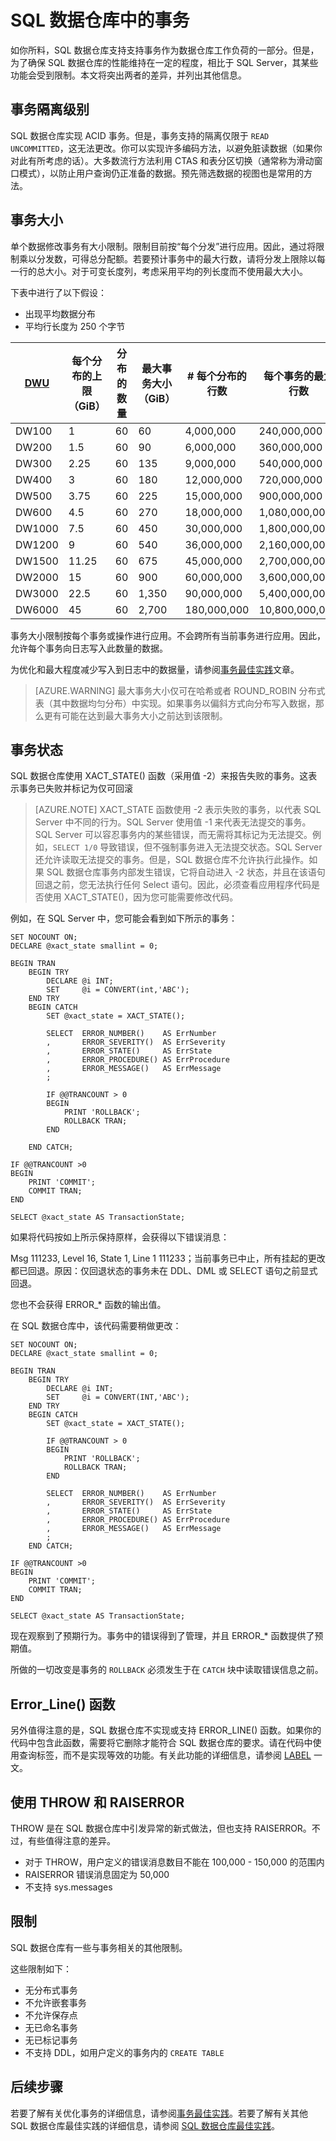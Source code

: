 <properties
   pageTitle="SQL 数据仓库中的事务 | Azure"
   description="有关在开发解决方案时实现 Azure SQL 数据仓库中的事务的技巧。"
   services="sql-data-warehouse"
   documentationCenter="NA"
   authors="jrowlandjones"
   manager="barbkess"
   editor=""/>  


<tags
   ms.service="sql-data-warehouse"
   ms.devlang="NA"
   ms.topic="article"
   ms.tgt_pltfrm="NA"
   ms.workload="data-services"
   ms.date="10/31/2016"
   wacn.date="01/17/2017"
   ms.author="jrj;barbkess;sonyama"/>

# SQL 数据仓库中的事务
如你所料，SQL 数据仓库支持支持事务作为数据仓库工作负荷的一部分。但是，为了确保 SQL 数据仓库的性能维持在一定的程度，相比于 SQL Server，其某些功能会受到限制。本文将突出两者的差异，并列出其他信息。

## 事务隔离级别
SQL 数据仓库实现 ACID 事务。但是，事务支持的隔离仅限于 `READ UNCOMMITTED`，这无法更改。你可以实现许多编码方法，以避免脏读数据（如果你对此有所考虑的话）。大多数流行方法利用 CTAS 和表分区切换（通常称为滑动窗口模式），以防止用户查询仍正准备的数据。预先筛选数据的视图也是常用的方法。

## 事务大小
单个数据修改事务有大小限制。限制目前按“每个分发”进行应用。因此，通过将限制乘以分发数，可得总分配额。若要预计事务中的最大行数，请将分发上限除以每一行的总大小。对于可变长度列，考虑采用平均的列长度而不使用最大大小。

下表中进行了以下假设：

* 出现平均数据分布
* 平均行长度为 250 个字节

| [DWU][DWU] | 每个分布的上限（GiB） | 分布的数量 | 最大事务大小（GiB） | # 每个分布的行数 | 每个事务的最大行数 |
| --- | --- | --- | --- | --- | --- |
| DW100 |1 |60 |60 |4,000,000 |240,000,000 |
| DW200 |1\.5 |60 |90 |6,000,000 |360,000,000 |
| DW300 |2\.25 |60 |135 |9,000,000 |540,000,000 |
| DW400 |3 |60 |180 |12,000,000 |720,000,000 |
| DW500 |3\.75 |60 |225 |15,000,000 |900,000,000 |
| DW600 |4\.5 |60 |270 |18,000,000 |1,080,000,000 |
| DW1000 |7\.5 |60 |450 |30,000,000 |1,800,000,000 |
| DW1200 |9 |60 |540 |36,000,000 |2,160,000,000 |
| DW1500 |11\.25 |60 |675 |45,000,000 |2,700,000,000 |
| DW2000 |15 |60 |900 |60,000,000 |3,600,000,000 |
| DW3000 |22\.5 |60 |1,350 |90,000,000 |5,400,000,000 |
| DW6000 |45 |60 |2,700 |180,000,000 |10,800,000,000 |

事务大小限制按每个事务或操作进行应用。不会跨所有当前事务进行应用。因此，允许每个事务向日志写入此数量的数据。

为优化和最大程度减少写入到日志中的数据量，请参阅[事务最佳实践][Transactions best practices]文章。

> [AZURE.WARNING] 最大事务大小仅可在哈希或者 ROUND\_ROBIN 分布式表（其中数据均匀分布）中实现。如果事务以偏斜方式向分布写入数据，那么更有可能在达到最大事务大小之前达到该限制。
<!--REPLICATED_TABLE-->

## 事务状态
SQL 数据仓库使用 XACT\_STATE() 函数（采用值 -2）来报告失败的事务。这表示事务已失败并标记为仅可回滚

> [AZURE.NOTE] XACT\_STATE 函数使用 -2 表示失败的事务，以代表 SQL Server 中不同的行为。SQL Server 使用值 -1 来代表无法提交的事务。SQL Server 可以容忍事务内的某些错误，而无需将其标记为无法提交。例如，`SELECT 1/0` 导致错误，但不强制事务进入无法提交状态。SQL Server 还允许读取无法提交的事务。但是，SQL 数据仓库不允许执行此操作。如果 SQL 数据仓库事务内部发生错误，它将自动进入 -2 状态，并且在该语句回退之前，您无法执行任何 Select 语句。因此，必须查看应用程序代码是否使用 XACT\_STATE()，因为您可能需要修改代码。

例如，在 SQL Server 中，您可能会看到如下所示的事务：

	SET NOCOUNT ON;
	DECLARE @xact_state smallint = 0;

	BEGIN TRAN
	    BEGIN TRY
	        DECLARE @i INT;
	        SET     @i = CONVERT(int,'ABC');
	    END TRY
	    BEGIN CATCH
        	SET @xact_state = XACT_STATE();
	
	        SELECT  ERROR_NUMBER()    AS ErrNumber
	        ,       ERROR_SEVERITY()  AS ErrSeverity
	        ,       ERROR_STATE()     AS ErrState
	        ,       ERROR_PROCEDURE() AS ErrProcedure
	        ,       ERROR_MESSAGE()   AS ErrMessage
	        ;

	        IF @@TRANCOUNT > 0
	        BEGIN
	            PRINT 'ROLLBACK';
	            ROLLBACK TRAN;
	        END
	
	    END CATCH;
	
	IF @@TRANCOUNT >0
	BEGIN
	    PRINT 'COMMIT';
	    COMMIT TRAN;
	END
	
	SELECT @xact_state AS TransactionState;

如果将代码按如上所示保持原样，会获得以下错误消息：

Msg 111233, Level 16, State 1, Line 1 111233；当前事务已中止，所有挂起的更改都已回退。原因：仅回退状态的事务未在 DDL、DML 或 SELECT 语句之前显式回退。

您也不会获得 ERROR\_* 函数的输出值。

在 SQL 数据仓库中，该代码需要稍做更改：

	SET NOCOUNT ON;
	DECLARE @xact_state smallint = 0;
		
	BEGIN TRAN
	    BEGIN TRY
	        DECLARE @i INT;
        	SET     @i = CONVERT(INT,'ABC');
	    END TRY
	    BEGIN CATCH
	        SET @xact_state = XACT_STATE();
        		
	        IF @@TRANCOUNT > 0
	        BEGIN
	            PRINT 'ROLLBACK';
	            ROLLBACK TRAN;
	        END
	
	        SELECT  ERROR_NUMBER()    AS ErrNumber
	        ,       ERROR_SEVERITY()  AS ErrSeverity
	        ,       ERROR_STATE()     AS ErrState
	        ,       ERROR_PROCEDURE() AS ErrProcedure
	        ,       ERROR_MESSAGE()   AS ErrMessage
	        ;
	    END CATCH;
	
	IF @@TRANCOUNT >0
	BEGIN
	    PRINT 'COMMIT';
	    COMMIT TRAN;
	END
	
	SELECT @xact_state AS TransactionState;

现在观察到了预期行为。事务中的错误得到了管理，并且 ERROR\_* 函数提供了预期值。

所做的一切改变是事务的 `ROLLBACK` 必须发生于在 `CATCH` 块中读取错误信息之前。

## Error\_Line() 函数
另外值得注意的是，SQL 数据仓库不实现或支持 ERROR\_LINE() 函数。如果你的代码中包含此函数，需要将它删除才能符合 SQL 数据仓库的要求。请在代码中使用查询标签，而不是实现等效的功能。有关此功能的详细信息，请参阅 [LABEL][LABEL] 一文。

## 使用 THROW 和 RAISERROR
THROW 是在 SQL 数据仓库中引发异常的新式做法，但也支持 RAISERROR。不过，有些值得注意的差异。

* 对于 THROW，用户定义的错误消息数目不能在 100,000 - 150,000 的范围内
* RAISERROR 错误消息固定为 50,000
* 不支持 sys.messages

## 限制
SQL 数据仓库有一些与事务相关的其他限制。

这些限制如下：

* 无分布式事务
* 不允许嵌套事务
* 不允许保存点
* 无已命名事务
* 无已标记事务
* 不支持 DDL，如用户定义的事务内的 `CREATE TABLE`

## 后续步骤
若要了解有关优化事务的详细信息，请参阅[事务最佳实践][Transactions best practices]。若要了解有关其他 SQL 数据仓库最佳实践的详细信息，请参阅 [SQL 数据仓库最佳实践][SQL Data Warehouse best practices]。

<!--Image references-->

<!--Article references-->
[DWU]: /documentation/articles/sql-data-warehouse-overview-what-is/#data-warehouse-units
[development overview]: /documentation/articles/sql-data-warehouse-overview-develop/
[Transactions best practices]: /documentation/articles/sql-data-warehouse-develop-best-practices-transactions/
[SQL Data Warehouse best practices]: /documentation/articles/sql-data-warehouse-best-practices/
[LABEL]: /documentation/articles/sql-data-warehouse-develop-label/

<!--MSDN references-->

<!--Other Web references-->

<!---HONumber=Mooncake_Quality_Review_0117_2017-->